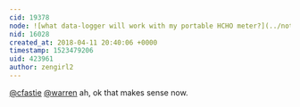 ```yaml
---
cid: 19378
node: ![what data-logger will work with my portable HCHO meter?](../notes/nshapiro/03-27-2018/what-data-logger-will-work-with-my-portable-hcho-meter)
nid: 16028
created_at: 2018-04-11 20:40:06 +0000
timestamp: 1523479206
uid: 423961
author: zengirl2
---
```


[@cfastie](/profile/cfastie) [@warren](/profile/warren) ah, ok that makes sense now. 